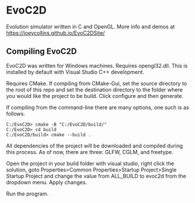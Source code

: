 # EvoC2D
Evolution simulator written in C and OpenGL. More info and demos at https://joeycollins.github.io/EvoC2DSite/

## Compiling EvoC2D

EvoC2D was written for Windows machines. Requires opengl32.dll. This is installed by default with Visual Studio C++ development.

Requires CMake. If compiling from CMake-Gui, set the source directory to
the root of this repo and set the destination directory to the folder where
you would like the project to be build. Click configure and then generate. 

If compiling from the command-line there are many options, one such is as follows.

```console
C:/EvoC2D> cmake -B "C:/EvoC2D/build/"
C:/EvoC2D> cd build
C:/EvoC2D/build> cmake --build .
```

All dependencies of the project will be downloaded and compiled during this process. As of now, there are 
three: GLFW, CGLM, and freetype.

Open the project in your build folder with visual studio, right click the solution, goto Properties>Common Properties>Startup Project>Single Startup Project
and change the value from ALL_BUILD to evoc2d from the dropdown menu. Apply changes.

Run the program.
